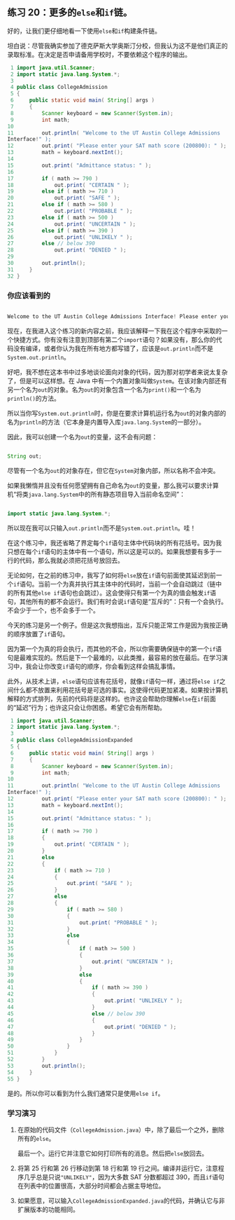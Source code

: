 ## 练习 20：更多的`else`和`if`链。

好的，让我们更仔细地看一下使用`else`和`if`构建条件链。


坦白说：尽管我确实参加了德克萨斯大学奥斯汀分校，但我认为这不是他们真正的录取标准。在决定是否申请备用学校时，不要依赖这个程序的输出。

```java
 1 import java.util.Scanner;
 2 import static java.lang.System.*;
 3 
 4 public class CollegeAdmission
 5 {
 6     public static void main( String[] args )
 7     {
 8         Scanner keyboard = new Scanner(System.in);
 9         int math;
10 
11         out.println( "Welcome to the UT Austin College Admissions 
Interface!" );
12         out.print( "Please enter your SAT math score (200­800): " );
13         math = keyboard.nextInt();
14 
15         out.print( "Admittance status: " );
16 
17         if ( math >= 790 )
18             out.print( "CERTAIN " );
19         else if ( math >= 710 )
20             out.print( "SAFE " );
21         else if ( math >= 580 )
22             out.print( "PROBABLE " );
23         else if ( math >= 500 )
24             out.print( "UNCERTAIN " );
25         else if ( math >= 390 )
26             out.print( "UNLIKELY " );
27         else // below 390
28             out.print( "DENIED " );
29 
30         out.println();
31     }
32 }
```

### 你应该看到的

```java

Welcome to the UT Austin College Admissions Interface! Please enter your SAT math score (200­800): 730 Admittance status: SAFE
```

现在，在我进入这个练习的新内容之前，我应该解释一下我在这个程序中采取的一个快捷方式。你有没有注意到顶部有第二个`import`语句？如果没有，那么你的代码没有编译，或者你认为我在所有地方都写错了，应该是`out.println`而不是`System.out.println`。

好吧，我不想在这本书中过多地谈论面向对象的代码，因为那对初学者来说太复杂了，但是可以这样想。在 Java 中有一个内置对象叫做`System`。在该对象内部还有另一个名为`out`的对象。名为`out`的对象包含一个名为`print()`和一个名为`println()`的方法。

所以当你写`System.out.println`时，你是在要求计算机运行名为`out`的对象内部的名为`println`的方法（它本身是内置导入库`java.lang.System`的一部分）。

因此，我可以创建一个名为`out`的变量，这不会有问题：

```java

String out;
```

尽管有一个名为`out`的对象存在，但它在`System`对象内部，所以名称不会冲突。

如果我懒惰并且没有任何愿望拥有自己命名为`out`的变量，那么我可以要求计算机“将类`java.lang.System`中的所有静态项目导入当前命名空间”：

```java

import static java.lang.System.*;
```

所以现在我可以只输入`out.println`而不是`System.out.println`。哇！

在这个练习中，我还省略了界定每个`if`语句主体中代码块的所有花括号。因为我只想在每个`if`语句的主体中有一个语句，所以这是可以的。如果我想要有多于一行的代码，那么我就必须把花括号放回去。

无论如何，在之前的练习中，我写了如何将`else`放在`if`语句前面使其延迟到前一个`if`语句。当前一个为真并执行其主体中的代码时，当前一个会自动跳过（链中的所有其他`else if`语句也会跳过）。这会使得只有第一个为真的值会触发`if`语句，其他所有的都不会运行。我们有时会说`if`语句是“互斥的”：只有一个会执行。不会少于一个，也不会多于一个。

今天的练习是另一个例子。但是这次我想指出，互斥只能正常工作是因为我按正确的顺序放置了`if`语句。

因为第一个为真的将会执行，而其他的不会，所以你需要确保链中的第一个`if`语句是最难实现的。然后是下一个最难的，以此类推，最容易的放在最后。在学习演习中，我会让你改变`if`语句的顺序，你会看到这样会搞乱事情。

此外，从技术上讲，`else`语句应该有花括号，就像`if`语句一样，通过将`else if`之间什么都不放置来利用花括号是可选的事实。这使得代码更加紧凑。如果按计算机解释的方式排列，先前的代码将是这样的。也许这会帮助你理解`else`在`if`前面的“延迟”行为；也许这只会让你困惑。希望它会有所帮助。

```java
 1 import java.util.Scanner;
 2 import static java.lang.System.*;
 3 
 4 public class CollegeAdmissionExpanded
 5 {
 6     public static void main( String[] args )
 7     {
 8         Scanner keyboard = new Scanner(System.in);
 9         int math;
10 
11         out.println( "Welcome to the UT Austin College Admissions 
Interface!" );
12         out.print( "Please enter your SAT math score (200­800): " );
13         math = keyboard.nextInt();
14 
15         out.print( "Admittance status: " );
16 
17         if ( math >= 790 )
18         {
19             out.print( "CERTAIN " );
20         }
21         else
22         {
23             if ( math >= 710 )
24             {
25                 out.print( "SAFE " );
26             }
27             else
28             {
29                 if ( math >= 580 )
30                 {
31                     out.print( "PROBABLE " );
32                 }
33                 else
34                 {
35                     if ( math >= 500 )
36                     {
37                         out.print( "UNCERTAIN " );
38                     }
39                     else
40                     {
41                         if ( math >= 390 )
42                         {
43                             out.print( "UNLIKELY " );
44                         }
45                         else // below 390
46                         {
47                             out.print( "DENIED " );
48                         }
49                     }
50                 }
51             }
52         }
53         out.println();
54     }
55 }
```

是的。所以你可以看到为什么我们通常只是使用`else if`。

### 学习演习

1.  在原始的代码文件（`CollegeAdmission.java`）中，除了最后一个之外，删除所有的`else`。

    最后一个。运行它并注意它如何打印所有的消息。然后把`else`放回去。

1.  将第 25 行和第 26 行移动到第 18 行和第 19 行之间。编译并运行它，注意程序几乎总是只说`"UNLIKELY"`，因为大多数 SAT 分数都超过 390，而且`if`语句在列表中的位置很高，大部分时间都会占据主导地位。

1.  如果愿意，可以输入`CollegeAdmissionExpanded.java`的代码，并确认它与非扩展版本的功能相同。

